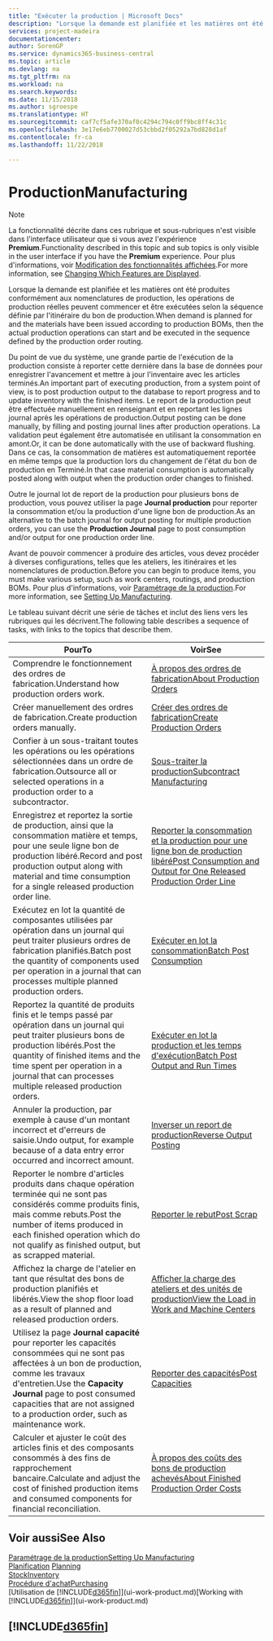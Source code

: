 ```yaml
---
title: "Exécuter la production | Microsoft Docs"
description: "Lorsque la demande est planifiée et les matières ont été produites conformément aux nomenclatures de production, les opérations de production réelles peuvent commencer et être exécutées selon la séquence définie par l'itinéraire du bon de production."
services: project-madeira
documentationcenter: 
author: SorenGP
ms.service: dynamics365-business-central
ms.topic: article
ms.devlang: na
ms.tgt_pltfrm: na
ms.workload: na
ms.search.keywords: 
ms.date: 11/15/2018
ms.author: sgroespe
ms.translationtype: HT
ms.sourcegitcommit: caf7cf5afe370af0c4294c794c0ff9bc8ff4c31c
ms.openlocfilehash: 3e17e6eb7700027d53cbbd2f05292a7bd828d1af
ms.contentlocale: fr-ca
ms.lasthandoff: 11/22/2018

---
```

# <a name="manufacturing"></a><span data-ttu-id="e4144-103">Production</span><span class="sxs-lookup"><span data-stu-id="e4144-103">Manufacturing</span></span>
> [!NOTE]
> <span data-ttu-id="e4144-104">La fonctionnalité décrite dans ces rubrique et sous-rubriques n'est visible dans l'interface utilisateur que si vous avez l'expérience **Premium**.</span><span class="sxs-lookup"><span data-stu-id="e4144-104">Functionality described in this topic and sub topics is only visible in the user interface if you have the **Premium** experience.</span></span> <span data-ttu-id="e4144-105">Pour plus d'informations, voir [Modification des fonctionnalités affichées](ui-experiences.md).</span><span class="sxs-lookup"><span data-stu-id="e4144-105">For more information, see [Changing Which Features are Displayed](ui-experiences.md).</span></span>

<span data-ttu-id="e4144-106">Lorsque la demande est planifiée et les matières ont été produites conformément aux nomenclatures de production, les opérations de production réelles peuvent commencer et être exécutées selon la séquence définie par l'itinéraire du bon de production.</span><span class="sxs-lookup"><span data-stu-id="e4144-106">When demand is planned for and the materials have been issued according to production BOMs, then the actual production operations can start and be executed in the sequence defined by the production order routing.</span></span>  

<span data-ttu-id="e4144-107">Du point de vue du système, une grande partie de l'exécution de la production consiste à reporter cette dernière dans la base de données pour enregistrer l'avancement et mettre à jour l'inventaire avec les articles terminés.</span><span class="sxs-lookup"><span data-stu-id="e4144-107">An important part of executing production, from a system point of view, is to post production output to the database to report progress and to update inventory with the finished items.</span></span> <span data-ttu-id="e4144-108">Le report de la production peut être effectuée manuellement en renseignant et en reportant les lignes journal après les opérations de production.</span><span class="sxs-lookup"><span data-stu-id="e4144-108">Output posting can be done manually, by filling and posting journal lines after production operations.</span></span> <span data-ttu-id="e4144-109">La validation peut également être automatisée en utilisant la consommation en amont.</span><span class="sxs-lookup"><span data-stu-id="e4144-109">Or, it can be done automatically with the use of backward flushing.</span></span> <span data-ttu-id="e4144-110">Dans ce cas, la consommation de matières est automatiquement reportée en même temps que la production lors du changement de l'état du bon de production en Terminé.</span><span class="sxs-lookup"><span data-stu-id="e4144-110">In that case material consumption is automatically posted along with output when the production order changes to finished.</span></span>  

<span data-ttu-id="e4144-111">Outre le journal lot de report de la production pour plusieurs bons de production, vous pouvez utiliser la page **Journal production** pour reporter la consommation et/ou la production d'une ligne bon de production.</span><span class="sxs-lookup"><span data-stu-id="e4144-111">As an alternative to the batch journal for output posting for multiple production orders, you can use the **Production Journal** page to post consumption and/or output for one production order line.</span></span>

<span data-ttu-id="e4144-112">Avant de pouvoir commencer à produire des articles, vous devez procéder à diverses configurations, telles que les ateliers, les itinéraires et les nomenclatures de production.</span><span class="sxs-lookup"><span data-stu-id="e4144-112">Before you can begin to produce items, you must make various setup, such as work centers, routings, and production BOMs.</span></span> <span data-ttu-id="e4144-113">Pour plus d'informations, voir [Paramétrage de la production](production-configure-production-processes.md).</span><span class="sxs-lookup"><span data-stu-id="e4144-113">For more information, see [Setting Up Manufacturing](production-configure-production-processes.md).</span></span>

<span data-ttu-id="e4144-114">Le tableau suivant décrit une série de tâches et inclut des liens vers les rubriques qui les décrivent.</span><span class="sxs-lookup"><span data-stu-id="e4144-114">The following table describes a sequence of tasks, with links to the topics that describe them.</span></span>   

|<span data-ttu-id="e4144-115">**Pour**</span><span class="sxs-lookup"><span data-stu-id="e4144-115">**To**</span></span>|<span data-ttu-id="e4144-116">**Voir**</span><span class="sxs-lookup"><span data-stu-id="e4144-116">**See**</span></span>|  
|------------|-------------|  
|<span data-ttu-id="e4144-117">Comprendre le fonctionnement des ordres de fabrication.</span><span class="sxs-lookup"><span data-stu-id="e4144-117">Understand how production orders work.</span></span>|[<span data-ttu-id="e4144-118">À propos des ordres de fabrication</span><span class="sxs-lookup"><span data-stu-id="e4144-118">About Production Orders</span></span>](production-about-production-orders.md)|
|<span data-ttu-id="e4144-119">Créer manuellement des ordres de fabrication.</span><span class="sxs-lookup"><span data-stu-id="e4144-119">Create production orders manually.</span></span>|[<span data-ttu-id="e4144-120">Créer des ordres de fabrication</span><span class="sxs-lookup"><span data-stu-id="e4144-120">Create Production Orders</span></span>](production-how-to-create-production-orders.md)|
|<span data-ttu-id="e4144-121">Confier à un sous-traitant toutes les opérations ou les opérations sélectionnées dans un ordre de fabrication.</span><span class="sxs-lookup"><span data-stu-id="e4144-121">Outsource all or selected operations in a production order to a subcontractor.</span></span>|[<span data-ttu-id="e4144-122">Sous-traiter la production</span><span class="sxs-lookup"><span data-stu-id="e4144-122">Subcontract Manufacturing</span></span>](production-how-to-subcontract-manufacturing.md)|
|<span data-ttu-id="e4144-123">Enregistrez et reportez la sortie de production, ainsi que la consommation matière et temps, pour une seule ligne bon de production libéré.</span><span class="sxs-lookup"><span data-stu-id="e4144-123">Record and post production output along with material and time consumption for a single released production order line.</span></span>|[<span data-ttu-id="e4144-124">Reporter la consommation et la production pour une ligne bon de production libéré</span><span class="sxs-lookup"><span data-stu-id="e4144-124">Post Consumption and Output for One Released Production Order Line</span></span>](production-how-to-register-consumption-and-output.md)|  
|<span data-ttu-id="e4144-125">Exécutez en lot la quantité de composantes utilisées par opération dans un journal qui peut traiter plusieurs ordres de fabrication planifiés.</span><span class="sxs-lookup"><span data-stu-id="e4144-125">Batch post the quantity of components used per operation in a journal that can processes multiple planned production orders.</span></span>|[<span data-ttu-id="e4144-126">Exécuter en lot la consommation</span><span class="sxs-lookup"><span data-stu-id="e4144-126">Batch Post Consumption</span></span>](production-how-to-post-consumption.md)|
|<span data-ttu-id="e4144-127">Reportez la quantité de produits finis et le temps passé par opération dans un journal qui peut traiter plusieurs bons de production libérés.</span><span class="sxs-lookup"><span data-stu-id="e4144-127">Post the quantity of finished items and the time spent per operation in a journal that can processes multiple released production orders.</span></span>|[<span data-ttu-id="e4144-128">Exécuter en lot la production et les temps d'exécution</span><span class="sxs-lookup"><span data-stu-id="e4144-128">Batch Post Output and Run Times</span></span>](production-how-to-post-output-quantity.md)|
|<span data-ttu-id="e4144-129">Annuler la production, par exemple à cause d'un montant incorrect et d'erreurs de saisie.</span><span class="sxs-lookup"><span data-stu-id="e4144-129">Undo output, for example because of a data entry error occurred and incorrect amount.</span></span>  |[<span data-ttu-id="e4144-130">Inverser un report de production</span><span class="sxs-lookup"><span data-stu-id="e4144-130">Reverse Output Posting</span></span>](production-how-to-reverse-output-posting.md)|  
|<span data-ttu-id="e4144-131">Reporter le nombre d'articles produits dans chaque opération terminée qui ne sont pas considérés comme produits finis, mais comme rebuts.</span><span class="sxs-lookup"><span data-stu-id="e4144-131">Post the number of items produced in each finished operation which do not qualify as finished output, but as scrapped material.</span></span>|[<span data-ttu-id="e4144-132">Reporter le rebut</span><span class="sxs-lookup"><span data-stu-id="e4144-132">Post Scrap</span></span>](production-how-to-post-scrap.md)|
|<span data-ttu-id="e4144-133">Affichez la charge de l'atelier en tant que résultat des bons de production planifiés et libérés.</span><span class="sxs-lookup"><span data-stu-id="e4144-133">View the shop floor load as a result of planned and released production orders.</span></span>|[<span data-ttu-id="e4144-134">Afficher la charge des ateliers et des unités de production</span><span class="sxs-lookup"><span data-stu-id="e4144-134">View the Load in Work and Machine Centers</span></span>](production-how-to-view-the-load-on-work-centers.md)|      
|<span data-ttu-id="e4144-135">Utilisez la page **Journal capacité** pour reporter les capacités consommées qui ne sont pas affectées à un bon de production, comme les travaux d'entretien.</span><span class="sxs-lookup"><span data-stu-id="e4144-135">Use the **Capacity Journal** page to post consumed capacities that are not assigned to a production order, such as maintenance work.</span></span>|[<span data-ttu-id="e4144-136">Reporter des capacités</span><span class="sxs-lookup"><span data-stu-id="e4144-136">Post Capacities</span></span>](production-how-to-post-capacities.md)|  
|<span data-ttu-id="e4144-137">Calculer et ajuster le coût des articles finis et des composants consommés à des fins de rapprochement bancaire.</span><span class="sxs-lookup"><span data-stu-id="e4144-137">Calculate and adjust the cost of finished production items and consumed components for financial reconciliation.</span></span>|[<span data-ttu-id="e4144-138">À propos des coûts des bons de production achevés</span><span class="sxs-lookup"><span data-stu-id="e4144-138">About Finished Production Order Costs</span></span>](finance-about-finished-production-order-costs.md)|  

## <a name="see-also"></a><span data-ttu-id="e4144-139">Voir aussi</span><span class="sxs-lookup"><span data-stu-id="e4144-139">See Also</span></span>  
[<span data-ttu-id="e4144-140">Paramétrage de la production</span><span class="sxs-lookup"><span data-stu-id="e4144-140">Setting Up Manufacturing</span></span>](production-configure-production-processes.md)  
<span data-ttu-id="e4144-141">[Planification](production-planning.md)    </span><span class="sxs-lookup"><span data-stu-id="e4144-141">[Planning](production-planning.md)    </span></span>  
[<span data-ttu-id="e4144-142">Stock</span><span class="sxs-lookup"><span data-stu-id="e4144-142">Inventory</span></span>](inventory-manage-inventory.md)  
[<span data-ttu-id="e4144-143">Procédure d'achat</span><span class="sxs-lookup"><span data-stu-id="e4144-143">Purchasing</span></span>](purchasing-manage-purchasing.md)  
<span data-ttu-id="e4144-144">[Utilisation de [!INCLUDE[d365fin](includes/d365fin_md.md)]](ui-work-product.md)</span><span class="sxs-lookup"><span data-stu-id="e4144-144">[Working with [!INCLUDE[d365fin](includes/d365fin_md.md)]](ui-work-product.md)</span></span>

## [!INCLUDE[d365fin](includes/free_trial_md.md)]  

